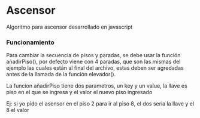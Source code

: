 # Ascensor

Algoritmo para ascensor desarrollado en javascript

### Funcionamiento

Para cambiar la secuencia de pisos y paradas, se debe usar la función añadirPiso(), por defecto viene con 4 paradas, que son las mismas del ejemplo las cuales están al final del archivo, estas deben ser agredadas antes de la llamada de la función elevador().

La funcion añadirPiso tiene dos parametros, un key y un value, la llave es piso en el que se ingresa y el valor el nuevo piso ingresado

Ej: si yo pido el asensor en el piso 2 para ir al piso 8, el dos seria la llave y el 8 el valor
